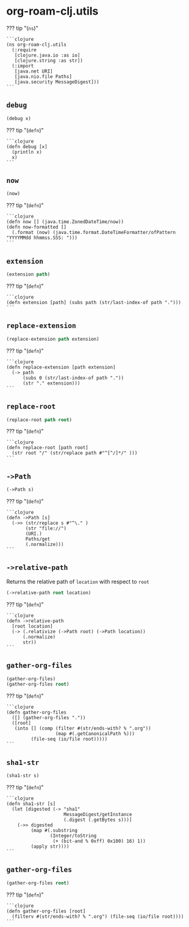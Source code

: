 # org-roam-clj.utils



??? tip  "(`ns`)"

    ```clojure
    (ns org-roam-clj.utils
      (:require
       [clojure.java.io :as io]
       [clojure.string :as str])
      (:import
       [java.net URI]
       [java.nio.file Paths]
       [java.security MessageDigest]))
    ```

## `debug`

```clojure
(debug x)
```

??? tip  "(`defn`)"

    ```clojure
    (defn debug [x]
      (println x)
      x)
    ```

## `now`





```clojure
(now)
```

??? tip  "(`defn`)"

    ```clojure
    (defn now [] (java.time.ZonedDateTime/now))
    (defn now-formatted []
      (.format (now) (java.time.format.DateTimeFormatter/ofPattern "YYYYMMdd hhmmss.SSS: ")))
    ```

## `extension`

```clojure
(extension path)
```

??? tip  "(`defn`)"

    ```clojure
    (defn extension [path] (subs path (str/last-index-of path ".")))
    ```

## `replace-extension`

```clojure
(replace-extension path extension)
```

??? tip  "(`defn`)"

    ```clojure
    (defn replace-extension [path extension]
      (-> path
          (subs 0 (str/last-index-of path "."))
          (str "." extension)))
    ```

## `replace-root`

```clojure
(replace-root path root)
```

??? tip  "(`defn`)"

    ```clojure
    (defn replace-root [path root]
      (str root "/" (str/replace path #"^[^/]*/" )))
    ```

## `->Path`

```clojure
(->Path s)
```

??? tip  "(`defn`)"

    ```clojure
    (defn ->Path [s]
      (->> (str/replace s #"^\." )
           (str "file://")
           (URI.)
           Paths/get
           (.normalize)))
    ```

## `->relative-path`

Returns the relative path of `location` with respect to `root`

```clojure
(->relative-path root location)
```

??? tip  "(`defn`)"

    ```clojure
    (defn ->relative-path
      [root location]
      (-> (.relativize (->Path root) (->Path location))
          (.normalize)
          str))
    ```

## `gather-org-files`

```clojure
(gather-org-files)
(gather-org-files root)
```

??? tip  "(`defn`)"

    ```clojure
    (defn gather-org-files
      ([] (gather-org-files "."))
      ([root]
       (into [] (comp (filter #(str/ends-with? % ".org"))
                      (map #(.getCanonicalPath %)))
             (file-seq (io/file root)))))
    ```

## `sha1-str`

```clojure
(sha1-str s)
```

??? tip  "(`defn`)"

    ```clojure
    (defn sha1-str [s]
      (let [digested (-> "sha1"
                         MessageDigest/getInstance
                         (.digest (.getBytes s)))]
        (->> digested
             (map #(.substring
                    (Integer/toString
                     (+ (bit-and % 0xff) 0x100) 16) 1))
             (apply str))))
    ```

## `gather-org-files`

```clojure
(gather-org-files root)
```

??? tip  "(`defn`)"

    ```clojure
    (defn gather-org-files [root]
      (filterv #(str/ends-with? % ".org") (file-seq (io/file root))))
    ```


